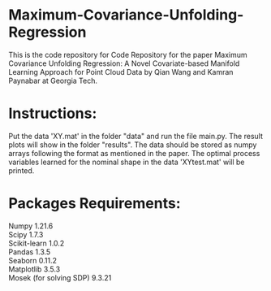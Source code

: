 # Maximum-Covariance-Unfolding-Regression

This is the code repository for Code Repository for the paper Maximum Covariance Unfolding Regression: A Novel Covariate-based Manifold Learning Approach for Point Cloud Data by Qian Wang and Kamran Paynabar at Georgia Tech.

# Instructions:

Put the data 'XY.mat' in the folder "data" and run the file main.py. The result plots will show in the folder "results". The data should be stored as numpy arrays following the format as mentioned in the paper. The optimal process variables learned for the nominal shape in the data 'XYtest.mat' will be printed.

# Packages Requirements:
Numpy 1.21.6  
Scipy 1.7.3  
Scikit-learn 1.0.2  
Pandas 1.3.5  
Seaborn 0.11.2  
Matplotlib 3.5.3  
Mosek (for solving SDP) 9.3.21  

